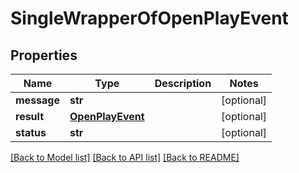 # SingleWrapperOfOpenPlayEvent

## Properties
Name | Type | Description | Notes
------------ | ------------- | ------------- | -------------
**message** | **str** |  | [optional] 
**result** | [**OpenPlayEvent**](OpenPlayEvent.md) |  | [optional] 
**status** | **str** |  | [optional] 

[[Back to Model list]](../README.md#documentation-for-models) [[Back to API list]](../README.md#documentation-for-api-endpoints) [[Back to README]](../README.md)

